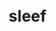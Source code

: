 ---
title: "sleef"
layout: cache
categories: [package, develop]
meta: {"versions": ["3.5.1_2020-12-22", "3.6.0_2024-03-20"], "compilers": ["apple-clang@=15.0.0", "gcc@=11.4.0", "gcc@=13.2.0"], "oss": ["ubuntu22.04", "ubuntu24.04", "ventura"], "platforms": ["darwin", "linux"], "targets": ["aarch64", "neoverse_v1", "x86_64_v3"], "stacks": ["e4s", "e4s-neoverse_v1", "ml-darwin-aarch64-mps", "ml-linux-aarch64-cpu", "ml-linux-aarch64-cuda", "ml-linux-x86_64-cpu", "ml-linux-x86_64-cuda", "root"], "num_specs": 32, "num_specs_by_stack": {"root": 32, "ml-darwin-aarch64-mps": 8, "e4s-neoverse_v1": 5, "e4s": 5, "ml-linux-aarch64-cpu": 6, "ml-linux-aarch64-cuda": 3, "ml-linux-x86_64-cuda": 4, "ml-linux-x86_64-cpu": 8}}
spec_details: [{"hash": "tvzfhasqnvpbgjy4ogkt6i5m2lhzrosn", "compiler": "apple-clang@=15.0.0", "versions": ["3.6.0_2024-03-20"], "os": "ventura", "platform": "darwin", "target": "aarch64", "variants": ["build_system=cmake", "build_type=Release", "generator=ninja", "~ipo"], "stacks": ["root", "ml-darwin-aarch64-mps"], "size": "-", "tarball": "https://binaries.spack.io/develop/build_cache/darwin-ventura-aarch64/apple-clang-15.0.0/sleef-3.6.0_2024-03-20/darwin-ventura-aarch64-apple-clang-15.0.0-sleef-3.6.0_2024-03-20-tvzfhasqnvpbgjy4ogkt6i5m2lhzrosn.spack"}, {"hash": "ven37i5slklvf2j5xgfzexestdjdvnzy", "compiler": "apple-clang@=15.0.0", "versions": ["3.6.0_2024-03-20"], "os": "ventura", "platform": "darwin", "target": "aarch64", "variants": ["build_system=cmake", "build_type=Release", "generator=ninja", "~ipo"], "stacks": ["root", "ml-darwin-aarch64-mps"], "size": "-", "tarball": "https://binaries.spack.io/develop/build_cache/darwin-ventura-aarch64/apple-clang-15.0.0/sleef-3.6.0_2024-03-20/darwin-ventura-aarch64-apple-clang-15.0.0-sleef-3.6.0_2024-03-20-ven37i5slklvf2j5xgfzexestdjdvnzy.spack"}, {"hash": "5rzhotaibdpoyfpotv2q2fgvm2nus27i", "compiler": "apple-clang@=15.0.0", "versions": ["3.6.0_2024-03-20"], "os": "ventura", "platform": "darwin", "target": "aarch64", "variants": ["build_system=cmake", "build_type=Release", "generator=ninja", "~ipo"], "stacks": ["root", "ml-darwin-aarch64-mps"], "size": "-", "tarball": "https://binaries.spack.io/develop/build_cache/darwin-ventura-aarch64/apple-clang-15.0.0/sleef-3.6.0_2024-03-20/darwin-ventura-aarch64-apple-clang-15.0.0-sleef-3.6.0_2024-03-20-5rzhotaibdpoyfpotv2q2fgvm2nus27i.spack"}, {"hash": "hdivmfaeoaekzjuacvjzldv3dfzi642m", "compiler": "apple-clang@=15.0.0", "versions": ["3.6.0_2024-03-20"], "os": "ventura", "platform": "darwin", "target": "aarch64", "variants": ["build_system=cmake", "build_type=Release", "generator=ninja", "~ipo"], "stacks": ["root", "ml-darwin-aarch64-mps"], "size": "-", "tarball": "https://binaries.spack.io/develop/build_cache/darwin-ventura-aarch64/apple-clang-15.0.0/sleef-3.6.0_2024-03-20/darwin-ventura-aarch64-apple-clang-15.0.0-sleef-3.6.0_2024-03-20-hdivmfaeoaekzjuacvjzldv3dfzi642m.spack"}, {"hash": "gm7whgnmjga2cmkp7j4js7if6pvswxxz", "compiler": "apple-clang@=15.0.0", "versions": ["3.5.1_2020-12-22"], "os": "ventura", "platform": "darwin", "target": "aarch64", "variants": ["build_system=cmake", "build_type=Release", "generator=ninja", "~ipo"], "stacks": ["root", "ml-darwin-aarch64-mps"], "size": "-", "tarball": "https://binaries.spack.io/develop/build_cache/darwin-ventura-aarch64/apple-clang-15.0.0/sleef-3.5.1_2020-12-22/darwin-ventura-aarch64-apple-clang-15.0.0-sleef-3.5.1_2020-12-22-gm7whgnmjga2cmkp7j4js7if6pvswxxz.spack"}, {"hash": "cylmmbkiun4dlxvhueriz7lxh7okhwo5", "compiler": "apple-clang@=15.0.0", "versions": ["3.5.1_2020-12-22"], "os": "ventura", "platform": "darwin", "target": "aarch64", "variants": ["build_system=cmake", "build_type=Release", "generator=ninja", "~ipo"], "stacks": ["root", "ml-darwin-aarch64-mps"], "size": "-", "tarball": "https://binaries.spack.io/develop/build_cache/darwin-ventura-aarch64/apple-clang-15.0.0/sleef-3.5.1_2020-12-22/darwin-ventura-aarch64-apple-clang-15.0.0-sleef-3.5.1_2020-12-22-cylmmbkiun4dlxvhueriz7lxh7okhwo5.spack"}, {"hash": "lhcooit45qma7fcv257brxazbw3262dr", "compiler": "apple-clang@=15.0.0", "versions": ["3.5.1_2020-12-22"], "os": "ventura", "platform": "darwin", "target": "aarch64", "variants": ["build_system=cmake", "build_type=Release", "generator=ninja", "~ipo"], "stacks": ["root", "ml-darwin-aarch64-mps"], "size": "-", "tarball": "https://binaries.spack.io/develop/build_cache/darwin-ventura-aarch64/apple-clang-15.0.0/sleef-3.5.1_2020-12-22/darwin-ventura-aarch64-apple-clang-15.0.0-sleef-3.5.1_2020-12-22-lhcooit45qma7fcv257brxazbw3262dr.spack"}, {"hash": "3hi7zgfwrbv7upujtmghdopijoxgxscz", "compiler": "apple-clang@=15.0.0", "versions": ["3.5.1_2020-12-22"], "os": "ventura", "platform": "darwin", "target": "aarch64", "variants": ["build_system=cmake", "build_type=Release", "generator=ninja", "~ipo"], "stacks": ["root", "ml-darwin-aarch64-mps"], "size": "-", "tarball": "https://binaries.spack.io/develop/build_cache/darwin-ventura-aarch64/apple-clang-15.0.0/sleef-3.5.1_2020-12-22/darwin-ventura-aarch64-apple-clang-15.0.0-sleef-3.5.1_2020-12-22-3hi7zgfwrbv7upujtmghdopijoxgxscz.spack"}, {"hash": "6biped32f4vwepuurauvp5jdkaaq3psx", "compiler": "gcc@=11.4.0", "versions": ["3.6.0_2024-03-20"], "os": "ubuntu22.04", "platform": "linux", "target": "neoverse_v1", "variants": ["build_system=cmake", "build_type=Release", "generator=ninja", "~ipo"], "stacks": ["root", "e4s-neoverse_v1"], "size": "-", "tarball": "https://binaries.spack.io/develop/build_cache/linux-ubuntu22.04-neoverse_v1/gcc-11.4.0/sleef-3.6.0_2024-03-20/linux-ubuntu22.04-neoverse_v1-gcc-11.4.0-sleef-3.6.0_2024-03-20-6biped32f4vwepuurauvp5jdkaaq3psx.spack"}, {"hash": "ugdo3dpj32rlp324zqbp4q3n74nn73bn", "compiler": "gcc@=11.4.0", "versions": ["3.6.0_2024-03-20"], "os": "ubuntu22.04", "platform": "linux", "target": "neoverse_v1", "variants": ["build_system=cmake", "build_type=Release", "generator=ninja", "~ipo"], "stacks": ["root", "e4s-neoverse_v1"], "size": "-", "tarball": "https://binaries.spack.io/develop/build_cache/linux-ubuntu22.04-neoverse_v1/gcc-11.4.0/sleef-3.6.0_2024-03-20/linux-ubuntu22.04-neoverse_v1-gcc-11.4.0-sleef-3.6.0_2024-03-20-ugdo3dpj32rlp324zqbp4q3n74nn73bn.spack"}, {"hash": "irltqor4qsshwqfbeautwy5dw2zmq225", "compiler": "gcc@=11.4.0", "versions": ["3.6.0_2024-03-20"], "os": "ubuntu22.04", "platform": "linux", "target": "neoverse_v1", "variants": ["build_system=cmake", "build_type=Release", "generator=ninja", "~ipo"], "stacks": ["root", "e4s-neoverse_v1"], "size": "-", "tarball": "https://binaries.spack.io/develop/build_cache/linux-ubuntu22.04-neoverse_v1/gcc-11.4.0/sleef-3.6.0_2024-03-20/linux-ubuntu22.04-neoverse_v1-gcc-11.4.0-sleef-3.6.0_2024-03-20-irltqor4qsshwqfbeautwy5dw2zmq225.spack"}, {"hash": "z6pbsgrzfkgglo6k54n534cpbcdzcpe4", "compiler": "gcc@=11.4.0", "versions": ["3.6.0_2024-03-20"], "os": "ubuntu22.04", "platform": "linux", "target": "neoverse_v1", "variants": ["build_system=cmake", "build_type=Release", "generator=ninja", "~ipo"], "stacks": ["root", "e4s-neoverse_v1"], "size": "-", "tarball": "https://binaries.spack.io/develop/build_cache/linux-ubuntu22.04-neoverse_v1/gcc-11.4.0/sleef-3.6.0_2024-03-20/linux-ubuntu22.04-neoverse_v1-gcc-11.4.0-sleef-3.6.0_2024-03-20-z6pbsgrzfkgglo6k54n534cpbcdzcpe4.spack"}, {"hash": "tqf4i6yoyvnjmxmkwubctwpex5hifuql", "compiler": "gcc@=11.4.0", "versions": ["3.6.0_2024-03-20"], "os": "ubuntu22.04", "platform": "linux", "target": "neoverse_v1", "variants": ["build_system=cmake", "build_type=Release", "generator=ninja", "~ipo"], "stacks": ["root", "e4s-neoverse_v1"], "size": "-", "tarball": "https://binaries.spack.io/develop/build_cache/linux-ubuntu22.04-neoverse_v1/gcc-11.4.0/sleef-3.6.0_2024-03-20/linux-ubuntu22.04-neoverse_v1-gcc-11.4.0-sleef-3.6.0_2024-03-20-tqf4i6yoyvnjmxmkwubctwpex5hifuql.spack"}, {"hash": "zk4dz4qspbj3cbuuubwymromrnoeengo", "compiler": "gcc@=11.4.0", "versions": ["3.6.0_2024-03-20"], "os": "ubuntu22.04", "platform": "linux", "target": "x86_64_v3", "variants": ["build_system=cmake", "build_type=Release", "generator=ninja", "~ipo"], "stacks": ["e4s", "root"], "size": "-", "tarball": "https://binaries.spack.io/develop/build_cache/linux-ubuntu22.04-x86_64_v3/gcc-11.4.0/sleef-3.6.0_2024-03-20/linux-ubuntu22.04-x86_64_v3-gcc-11.4.0-sleef-3.6.0_2024-03-20-zk4dz4qspbj3cbuuubwymromrnoeengo.spack"}, {"hash": "mh5mqmkakqxifehlmqiytaddgyynazz7", "compiler": "gcc@=11.4.0", "versions": ["3.6.0_2024-03-20"], "os": "ubuntu22.04", "platform": "linux", "target": "x86_64_v3", "variants": ["build_system=cmake", "build_type=Release", "generator=ninja", "~ipo"], "stacks": ["e4s", "root"], "size": "-", "tarball": "https://binaries.spack.io/develop/build_cache/linux-ubuntu22.04-x86_64_v3/gcc-11.4.0/sleef-3.6.0_2024-03-20/linux-ubuntu22.04-x86_64_v3-gcc-11.4.0-sleef-3.6.0_2024-03-20-mh5mqmkakqxifehlmqiytaddgyynazz7.spack"}, {"hash": "v4enhok6gd7vm4prz3gddfndf4fn4alc", "compiler": "gcc@=11.4.0", "versions": ["3.6.0_2024-03-20"], "os": "ubuntu22.04", "platform": "linux", "target": "x86_64_v3", "variants": ["build_system=cmake", "build_type=Release", "generator=ninja", "~ipo"], "stacks": ["e4s", "root"], "size": "-", "tarball": "https://binaries.spack.io/develop/build_cache/linux-ubuntu22.04-x86_64_v3/gcc-11.4.0/sleef-3.6.0_2024-03-20/linux-ubuntu22.04-x86_64_v3-gcc-11.4.0-sleef-3.6.0_2024-03-20-v4enhok6gd7vm4prz3gddfndf4fn4alc.spack"}, {"hash": "a6uimufht2jtnzgnn5d7sazctddsh4zm", "compiler": "gcc@=11.4.0", "versions": ["3.6.0_2024-03-20"], "os": "ubuntu22.04", "platform": "linux", "target": "x86_64_v3", "variants": ["build_system=cmake", "build_type=Release", "generator=ninja", "~ipo"], "stacks": ["e4s", "root"], "size": "-", "tarball": "https://binaries.spack.io/develop/build_cache/linux-ubuntu22.04-x86_64_v3/gcc-11.4.0/sleef-3.6.0_2024-03-20/linux-ubuntu22.04-x86_64_v3-gcc-11.4.0-sleef-3.6.0_2024-03-20-a6uimufht2jtnzgnn5d7sazctddsh4zm.spack"}, {"hash": "n26hawasv4vcdh73zgcgs42owntih2sc", "compiler": "gcc@=11.4.0", "versions": ["3.6.0_2024-03-20"], "os": "ubuntu22.04", "platform": "linux", "target": "x86_64_v3", "variants": ["build_system=cmake", "build_type=Release", "generator=ninja", "~ipo"], "stacks": ["e4s", "root"], "size": "-", "tarball": "https://binaries.spack.io/develop/build_cache/linux-ubuntu22.04-x86_64_v3/gcc-11.4.0/sleef-3.6.0_2024-03-20/linux-ubuntu22.04-x86_64_v3-gcc-11.4.0-sleef-3.6.0_2024-03-20-n26hawasv4vcdh73zgcgs42owntih2sc.spack"}, {"hash": "w363gcjitzugphavfworokylha7bi5vp", "compiler": "gcc@=13.2.0", "versions": ["3.6.0_2024-03-20"], "os": "ubuntu24.04", "platform": "linux", "target": "aarch64", "variants": ["build_system=cmake", "build_type=Release", "generator=ninja", "~ipo"], "stacks": ["root", "ml-linux-aarch64-cpu", "ml-linux-aarch64-cuda"], "size": "-", "tarball": "https://binaries.spack.io/develop/build_cache/linux-ubuntu24.04-aarch64/gcc-13.2.0/sleef-3.6.0_2024-03-20/linux-ubuntu24.04-aarch64-gcc-13.2.0-sleef-3.6.0_2024-03-20-w363gcjitzugphavfworokylha7bi5vp.spack"}, {"hash": "tu4lokcyixobtu4am5otnbgnpc634yft", "compiler": "gcc@=13.2.0", "versions": ["3.6.0_2024-03-20"], "os": "ubuntu24.04", "platform": "linux", "target": "aarch64", "variants": ["build_system=cmake", "build_type=Release", "generator=ninja", "~ipo"], "stacks": ["root", "ml-linux-aarch64-cpu", "ml-linux-aarch64-cuda"], "size": "-", "tarball": "https://binaries.spack.io/develop/build_cache/linux-ubuntu24.04-aarch64/gcc-13.2.0/sleef-3.6.0_2024-03-20/linux-ubuntu24.04-aarch64-gcc-13.2.0-sleef-3.6.0_2024-03-20-tu4lokcyixobtu4am5otnbgnpc634yft.spack"}, {"hash": "zn3jw6v7mvmeux7cl4bjrc2gbg5v5owm", "compiler": "gcc@=13.2.0", "versions": ["3.6.0_2024-03-20"], "os": "ubuntu24.04", "platform": "linux", "target": "aarch64", "variants": ["build_system=cmake", "build_type=Release", "generator=ninja", "~ipo"], "stacks": ["root", "ml-linux-aarch64-cpu", "ml-linux-aarch64-cuda"], "size": "-", "tarball": "https://binaries.spack.io/develop/build_cache/linux-ubuntu24.04-aarch64/gcc-13.2.0/sleef-3.6.0_2024-03-20/linux-ubuntu24.04-aarch64-gcc-13.2.0-sleef-3.6.0_2024-03-20-zn3jw6v7mvmeux7cl4bjrc2gbg5v5owm.spack"}, {"hash": "ggs7e2ryz4z76uaeonwhnlwmazyklgeq", "compiler": "gcc@=13.2.0", "versions": ["3.5.1_2020-12-22"], "os": "ubuntu24.04", "platform": "linux", "target": "aarch64", "variants": ["build_system=cmake", "build_type=Release", "generator=ninja", "~ipo"], "stacks": ["root", "ml-linux-aarch64-cpu"], "size": "-", "tarball": "https://binaries.spack.io/develop/build_cache/linux-ubuntu24.04-aarch64/gcc-13.2.0/sleef-3.5.1_2020-12-22/linux-ubuntu24.04-aarch64-gcc-13.2.0-sleef-3.5.1_2020-12-22-ggs7e2ryz4z76uaeonwhnlwmazyklgeq.spack"}, {"hash": "rvxuewcizfexmaurfquj6deoeo7jozkw", "compiler": "gcc@=13.2.0", "versions": ["3.5.1_2020-12-22"], "os": "ubuntu24.04", "platform": "linux", "target": "aarch64", "variants": ["build_system=cmake", "build_type=Release", "generator=ninja", "~ipo"], "stacks": ["root", "ml-linux-aarch64-cpu"], "size": "-", "tarball": "https://binaries.spack.io/develop/build_cache/linux-ubuntu24.04-aarch64/gcc-13.2.0/sleef-3.5.1_2020-12-22/linux-ubuntu24.04-aarch64-gcc-13.2.0-sleef-3.5.1_2020-12-22-rvxuewcizfexmaurfquj6deoeo7jozkw.spack"}, {"hash": "ah5bxbtzpwhphxpeuqhfxmgv4wv4kdlm", "compiler": "gcc@=13.2.0", "versions": ["3.5.1_2020-12-22"], "os": "ubuntu24.04", "platform": "linux", "target": "aarch64", "variants": ["build_system=cmake", "build_type=Release", "generator=ninja", "~ipo"], "stacks": ["root", "ml-linux-aarch64-cpu"], "size": "-", "tarball": "https://binaries.spack.io/develop/build_cache/linux-ubuntu24.04-aarch64/gcc-13.2.0/sleef-3.5.1_2020-12-22/linux-ubuntu24.04-aarch64-gcc-13.2.0-sleef-3.5.1_2020-12-22-ah5bxbtzpwhphxpeuqhfxmgv4wv4kdlm.spack"}, {"hash": "xbzkouxruniaq7mhdop4y5awrferlzwg", "compiler": "gcc@=13.2.0", "versions": ["3.6.0_2024-03-20"], "os": "ubuntu24.04", "platform": "linux", "target": "x86_64_v3", "variants": ["build_system=cmake", "build_type=Release", "generator=ninja", "~ipo"], "stacks": ["root", "ml-linux-x86_64-cuda", "ml-linux-x86_64-cpu"], "size": "-", "tarball": "https://binaries.spack.io/develop/build_cache/linux-ubuntu24.04-x86_64_v3/gcc-13.2.0/sleef-3.6.0_2024-03-20/linux-ubuntu24.04-x86_64_v3-gcc-13.2.0-sleef-3.6.0_2024-03-20-xbzkouxruniaq7mhdop4y5awrferlzwg.spack"}, {"hash": "4kyep6hvjb2j4pqw77sxmfsgi7in5y7t", "compiler": "gcc@=13.2.0", "versions": ["3.6.0_2024-03-20"], "os": "ubuntu24.04", "platform": "linux", "target": "x86_64_v3", "variants": ["build_system=cmake", "build_type=Release", "generator=ninja", "~ipo"], "stacks": ["root", "ml-linux-x86_64-cuda", "ml-linux-x86_64-cpu"], "size": "-", "tarball": "https://binaries.spack.io/develop/build_cache/linux-ubuntu24.04-x86_64_v3/gcc-13.2.0/sleef-3.6.0_2024-03-20/linux-ubuntu24.04-x86_64_v3-gcc-13.2.0-sleef-3.6.0_2024-03-20-4kyep6hvjb2j4pqw77sxmfsgi7in5y7t.spack"}, {"hash": "6z44na3cbgow6olqzleisvrim7xkfjn5", "compiler": "gcc@=13.2.0", "versions": ["3.6.0_2024-03-20"], "os": "ubuntu24.04", "platform": "linux", "target": "x86_64_v3", "variants": ["build_system=cmake", "build_type=Release", "generator=ninja", "~ipo"], "stacks": ["root", "ml-linux-x86_64-cuda", "ml-linux-x86_64-cpu"], "size": "-", "tarball": "https://binaries.spack.io/develop/build_cache/linux-ubuntu24.04-x86_64_v3/gcc-13.2.0/sleef-3.6.0_2024-03-20/linux-ubuntu24.04-x86_64_v3-gcc-13.2.0-sleef-3.6.0_2024-03-20-6z44na3cbgow6olqzleisvrim7xkfjn5.spack"}, {"hash": "exaopkpri5y4fau4cjnib7jps4qfg44h", "compiler": "gcc@=13.2.0", "versions": ["3.6.0_2024-03-20"], "os": "ubuntu24.04", "platform": "linux", "target": "x86_64_v3", "variants": ["build_system=cmake", "build_type=Release", "generator=ninja", "~ipo"], "stacks": ["root", "ml-linux-x86_64-cuda", "ml-linux-x86_64-cpu"], "size": "-", "tarball": "https://binaries.spack.io/develop/build_cache/linux-ubuntu24.04-x86_64_v3/gcc-13.2.0/sleef-3.6.0_2024-03-20/linux-ubuntu24.04-x86_64_v3-gcc-13.2.0-sleef-3.6.0_2024-03-20-exaopkpri5y4fau4cjnib7jps4qfg44h.spack"}, {"hash": "h54adbx27z2kto5bhjl3ad4umdkzmov6", "compiler": "gcc@=13.2.0", "versions": ["3.5.1_2020-12-22"], "os": "ubuntu24.04", "platform": "linux", "target": "x86_64_v3", "variants": ["build_system=cmake", "build_type=Release", "generator=ninja", "~ipo"], "stacks": ["root", "ml-linux-x86_64-cpu"], "size": "-", "tarball": "https://binaries.spack.io/develop/build_cache/linux-ubuntu24.04-x86_64_v3/gcc-13.2.0/sleef-3.5.1_2020-12-22/linux-ubuntu24.04-x86_64_v3-gcc-13.2.0-sleef-3.5.1_2020-12-22-h54adbx27z2kto5bhjl3ad4umdkzmov6.spack"}, {"hash": "ygpfyjylmnplsvvchuxmvgwsofoypf7m", "compiler": "gcc@=13.2.0", "versions": ["3.5.1_2020-12-22"], "os": "ubuntu24.04", "platform": "linux", "target": "x86_64_v3", "variants": ["build_system=cmake", "build_type=Release", "generator=ninja", "~ipo"], "stacks": ["root", "ml-linux-x86_64-cpu"], "size": "-", "tarball": "https://binaries.spack.io/develop/build_cache/linux-ubuntu24.04-x86_64_v3/gcc-13.2.0/sleef-3.5.1_2020-12-22/linux-ubuntu24.04-x86_64_v3-gcc-13.2.0-sleef-3.5.1_2020-12-22-ygpfyjylmnplsvvchuxmvgwsofoypf7m.spack"}, {"hash": "mzx4fd74svnupkskpgza6cygeq2qj7fv", "compiler": "gcc@=13.2.0", "versions": ["3.5.1_2020-12-22"], "os": "ubuntu24.04", "platform": "linux", "target": "x86_64_v3", "variants": ["build_system=cmake", "build_type=Release", "generator=ninja", "~ipo"], "stacks": ["root", "ml-linux-x86_64-cpu"], "size": "-", "tarball": "https://binaries.spack.io/develop/build_cache/linux-ubuntu24.04-x86_64_v3/gcc-13.2.0/sleef-3.5.1_2020-12-22/linux-ubuntu24.04-x86_64_v3-gcc-13.2.0-sleef-3.5.1_2020-12-22-mzx4fd74svnupkskpgza6cygeq2qj7fv.spack"}, {"hash": "ubr2egzyqhqhsact6sdyg4jcxasxf4gx", "compiler": "gcc@=13.2.0", "versions": ["3.5.1_2020-12-22"], "os": "ubuntu24.04", "platform": "linux", "target": "x86_64_v3", "variants": ["build_system=cmake", "build_type=Release", "generator=ninja", "~ipo"], "stacks": ["root", "ml-linux-x86_64-cpu"], "size": "-", "tarball": "https://binaries.spack.io/develop/build_cache/linux-ubuntu24.04-x86_64_v3/gcc-13.2.0/sleef-3.5.1_2020-12-22/linux-ubuntu24.04-x86_64_v3-gcc-13.2.0-sleef-3.5.1_2020-12-22-ubr2egzyqhqhsact6sdyg4jcxasxf4gx.spack"}]
---